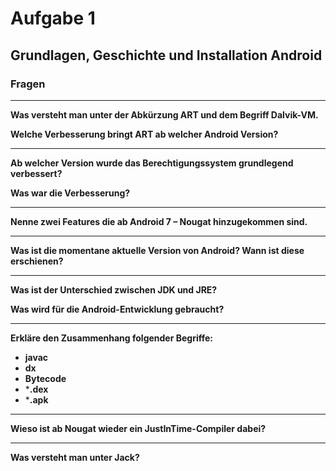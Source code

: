 # Aufgabe 1
## Grundlagen, Geschichte und Installation Android

### Fragen

<hr>

**Was versteht man unter der Abkürzung ART und dem Begriff Dalvik-VM.**


**Welche Verbesserung bringt ART ab welcher Android Version?**

<hr>

**Ab welcher Version wurde das Berechtigungssystem grundlegend verbessert?**

**Was war die Verbesserung?**

<hr>

**Nenne zwei Features die ab Android 7 – Nougat hinzugekommen sind.**

<hr>

**Was ist die momentane aktuelle Version von Android? Wann ist diese erschienen?**

<hr>

**Was ist der Unterschied zwischen JDK und JRE?**

**Was wird für die Android-Entwicklung gebraucht?**

<hr>

**Erkläre den Zusammenhang folgender Begriffe:**

- **javac**
- **dx**
- **Bytecode**
- ***.dex**
- ***.apk**

<hr>

**Wieso ist ab Nougat wieder ein JustInTime-Compiler dabei?**

<hr>

**Was versteht man unter Jack?**

